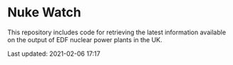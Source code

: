 # Nuke Watch

This repository includes code for retrieving the latest information available on the output of EDF nuclear power plants in the UK.

Last updated: 2021-02-06 17:17